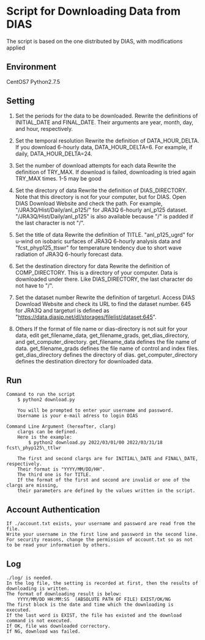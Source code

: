 # Script for Downloading Data from DIAS
The script is based on the one distributed by DIAS, with modifications applied

## Environment
CentOS7
Python2.7.5


## Setting
1. Set the periods for the data to be downloaded.
    Rewrite the definitions of INITIAL\_DATE and FINAL\_DATE.
    Their arguments are year, month, day, and hour, respectively.

1. Set the temporal resolution
    Rewrite the definition of DATA\_HOUR\_DELTA.
    If you download 6-hourly data, DATA\_HOUR\_DELTA=6.
    For example, if daily, DATA\_HOUR\_DELTA=24.

1. Set the number of download attempts for each data
    Rewrite the definition of TRY\_MAX.
    If download is failed, downloading is tried again TRY\_MAX times.
    1-5 may be good

1. Set the directory of data
    Rewrite the definition of DIAS\_DIRECTORY.
    Note that this directory is not for your computer, but for DIAS.
    Open DIAS Download Website and check the path.
    For example, "/JRA3Q/Hist/Daily/anl\_p125/" for JRA3Q 6-hourly anl\_p125 dataset.
    "/JRA3Q/Hist/Daily/anl\_p125" is also available because "/" is padded if the last character is not "/".

1. Set the title of data
    Rewrite the definition of TITLE.
    "anl\_p125\_ugrd" for u-wind on isobaric surfaces of JRA3Q 6-hourly analysis data and
    "fcst\_phyp125\_ttswr" for temperature tendency due to short wave radiation of JRA3Q 6-hourly forecast data.

1. Set the destination directory for data
    Rewrite the definition of COMP\_DIRECTORY.
    This is a directory of your computer.
    Data is downloaded under there.
    Like DIAS\_DIRECTORY, the last character do not have to "/".

1. Set the dataset number
    Rewrite the definition of targeturl.
    Access DIAS Download Website and check its URL to find the dataset number.
    645 for JRA3Q and targeturl is defined as "https://data.diasjp.net/dl/storages/filelist/dataset:645".

1. Others
    If the format of file name or dias-directory is not suit for your data, 
    edit get\_filename\_data, get\_filename\_grads, get\_dias\_directory, and get\_computer\_directory.
    get\_filename\_data defines the file name of data.
    get\_filename\_grads defines the file name of control and index files.
    get\_dias\_directory defines the directory of dias.
    get\_computer\_directory defines the destination directory for downloaded data.


## Run

    Command to run the script
        $ python2 download.py

        You will be prompted to enter your username and password.
        Username is your e-mail adress to login DIAS

    Command Line Argument (hereafter, clarg)
        clargs can be defined.
        Here is the example:
            $ python2 download.py 2022/03/01/00 2022/03/31/18 fcst\_phyp125\_ttlwr

        The first and second clargs are for INITIAL\_DATE and FINAL\_DATE, respectively.
        Their format is "YYYY/MM/DD/HH".
        The third one is for TITLE.
        If the format of the first and second are invalid or one of the clargs are missing, 
        their parameters are defined by the values written in the script.


## Account Authentication
    
    If ./account.txt exists, your username and password are read from the file.
    Write your username in the first line and password in the second line.
    For security reasons, change the permission of account.txt so as not to be read your information by others.


## Log

    ./log/ is needed.
    In the log file, the setting is recorded at first, then the results of downloading is written.
    The format of downloading result is below:
        YYYY/MM/DD HH:MM:SS  (ABSOLUTE PATH OF FILE) EXIST/OK/NG
    The first block is the date and time which the downloading is executed.
    If the last word is EXIST, the file has existed and the download command is not executed.
    If OK, file was downloaded correctory.
    If NG, download was failed.


